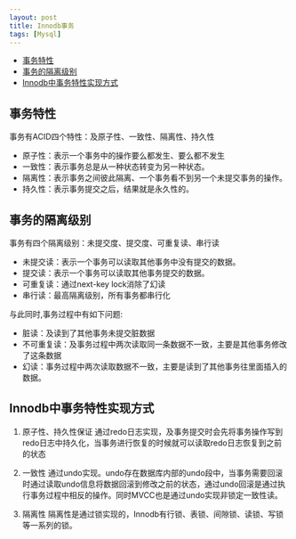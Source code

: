 ```yaml
---
layout: post
title: Innodb事务
tags: [Mysql]
---
```


- [事务特性](#事务特性)
- [事务的隔离级别](#事务的隔离级别)
- [Innodb中事务特性实现方式](#innodb中事务特性实现方式)

## 事务特性
事务有ACID四个特性：及原子性、一致性、隔离性、持久性
- 原子性：表示一个事务中的操作要么都发生、要么都不发生
- 一致性：表示事务总是从一种状态转变为另一种状态。
- 隔离性：表示事务之间彼此隔离、一个事务看不到另一个未提交事务的操作。
- 持久性：表示事务提交之后，结果就是永久性的。

## 事务的隔离级别
事务有四个隔离级别：未提交度、提交度、可重复读、串行读
- 未提交读：表示一个事务可以读取其他事务中没有提交的数据。
- 提交读：表示一个事务可以读取其他事务提交的数据。
- 可重复读：通过next-key lock消除了幻读
- 串行读：最高隔离级别，所有事务都串行化

与此同时,事务过程中有如下问题:
- 脏读：及读到了其他事务未提交脏数据
- 不可重复读：及事务过程中两次读取同一条数据不一致，主要是其他事务修改了这条数据
- 幻读：事务过程中两次读取数据不一致，主要是读到了其他事务往里面插入的数据。

## Innodb中事务特性实现方式
1. 原子性、持久性保证
通过redo日志实现，及事务提交时会先将事务操作写到redo日志中持久化，当事务进行恢复的时候就可以读取redo日志恢复到之前的状态

2. 一致性
通过undo实现。undo存在数据库内部的undo段中，当事务需要回滚时通过读取undo信息将数据回滚到修改之前的状态，通过undo回滚是通过执行事务过程中相反的操作。同时MVCC也是通过undo实现非锁定一致性读。

3. 隔离性
隔离性是通过锁实现的，Innodb有行锁、表锁、间隙锁、读锁、写锁等一系列的锁。
